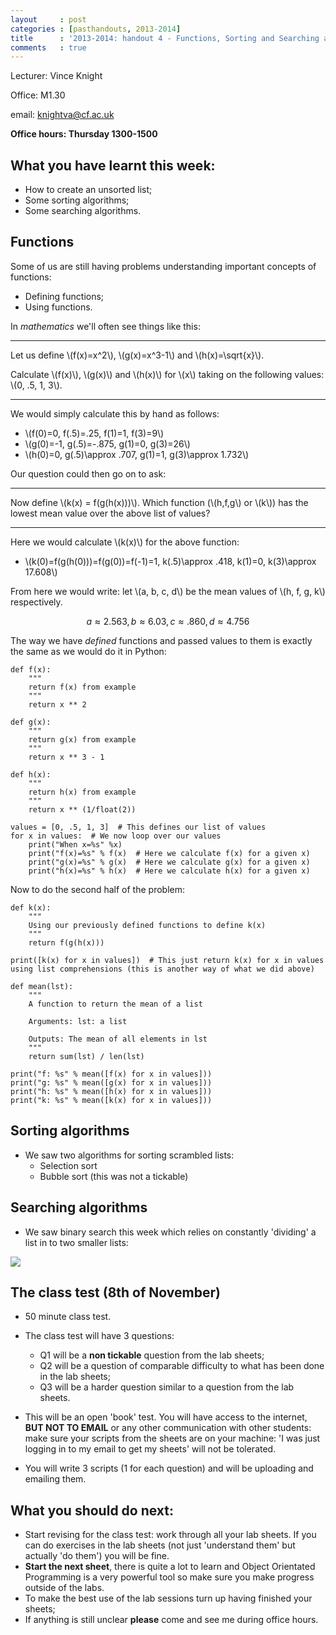 ```yaml
---
layout     : post
categories : [pasthandouts, 2013-2014]
title      : '2013-2014: handout 4 - Functions, Sorting and Searching algorithms and what to expect on the class test.'
comments   : true
---
```

Lecturer: Vince Knight

Office: M1.30

email: knightva@cf.ac.uk

**Office hours: Thursday 1300-1500**

## What you have learnt this week:

- How to create an unsorted list;
- Some sorting algorithms;
- Some searching algorithms.

## Functions

Some of us are still having problems understanding important concepts of functions:

- Defining functions;
- Using functions.

In *mathematics* we'll often see things like this:

---

Let us define \\(f(x)=x^2\\), \\(g(x)=x^3-1\\) and \\(h(x)=\sqrt{x}\\).

Calculate \\(f(x)\\), \\(g(x)\\) and \\(h(x)\\) for \\(x\\) taking on the following values: \\(0, .5, 1, 3\\).

---

We would simply calculate this by hand as follows:

- \\(f(0)=0, f(.5)=.25, f(1)=1, f(3)=9\\)
- \\(g(0)=-1, g(.5)=-.875, g(1)=0, g(3)=26\\)
- \\(h(0)=0, g(.5)\approx .707, g(1)=1, g(3)\approx 1.732\\)

Our question could then go on to ask:

---

Now define \\(k(x) = f(g(h(x)))\\). Which function (\\(h,f,g\\) or \\(k\\)) has the lowest mean value over the above list of values?

---

Here we would calculate \\(k(x)\\) for the above function:

- \\(k(0)=f(g(h(0)))=f(g(0))=f(-1)=1, k(.5)\approx .418, k(1)=0, k(3)\approx 17.608\\)

From here we would write: let \\(a, b, c, d\\) be the mean values of \\(h, f, g, k\\) respectively.

$$a\approx 2.563, b\approx 6.03, c\approx.860,d\approx4.756$$

The way we have *defined* functions and passed values to them is exactly the same as we would do it in Python:

    def f(x):
        """
        return f(x) from example
        """
        return x ** 2

    def g(x):
        """
        return g(x) from example
        """
        return x ** 3 - 1

    def h(x):
        """
        return h(x) from example
        """
        return x ** (1/float(2))

    values = [0, .5, 1, 3]  # This defines our list of values
    for x in values:  # We now loop over our values
        print("When x=%s" %x)
        print("f(x)=%s" % f(x)  # Here we calculate f(x) for a given x)
        print("g(x)=%s" % g(x)  # Here we calculate g(x) for a given x)
        print("h(x)=%s" % h(x)  # Here we calculate h(x) for a given x)

Now to do the second half of the problem:

    def k(x):
        """
        Using our previously defined functions to define k(x)
        """
        return f(g(h(x)))

    print([k(x) for x in values])  # This just return k(x) for x in values using list comprehensions (this is another way of what we did above)

    def mean(lst):
        """
        A function to return the mean of a list

        Arguments: lst: a list

        Outputs: The mean of all elements in lst
        """
        return sum(lst) / len(lst)

    print("f: %s" % mean([f(x) for x in values]))
    print("g: %s" % mean([g(x) for x in values]))
    print("h: %s" % mean([h(x) for x in values]))
    print("k: %s" % mean([k(x) for x in values]))

## Sorting algorithms

- We saw two algorithms for sorting scrambled lists:
    - Selection sort
    - Bubble sort (this was not a tickable)

## Searching algorithms

- We saw binary search this week which relies on constantly 'dividing' a list in to two smaller lists:

![]({{site.baseurl}}/Handouts/2013-2014/Images/binary.svg)

## The class test (8th of November)

- 50 minute class test.
- The class test will have 3 questions:

    - Q1 will be a **non tickable** question from the lab sheets;
    - Q2 will be a question of comparable difficulty to what has been done in the lab sheets;
    - Q3 will be a harder question similar to a question from the lab sheets.
- This will be an open 'book' test. You will have access to the internet, **BUT NOT TO EMAIL** or any other communication with other students: make sure your scripts from the sheets are on your machine: 'I was just logging in to my email to get my sheets' will not be tolerated.
- You will write 3 scripts (1 for each question) and will be uploading and emailing them.

## What you should do next:

- Start revising for the class test: work through all your lab sheets. If you can do exercises in the lab sheets (not just 'understand them' but actually 'do them') you will be fine.
- **Start the next sheet**, there is quite a lot to learn and Object Orientated Programming is a very powerful tool so make sure you make progress outside of the labs.
- To make the best use of the lab sessions turn up having finished your sheets;
- If anything is still unclear **please** come and see me during office hours.

